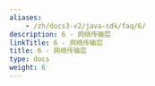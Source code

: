 ```yaml
---
aliases:
    - /zh/docs3-v2/java-sdk/faq/6/
description: 6 - 网络传输层
linkTitle: 6 - 网络传输层
title: 6 - 网络传输层
type: docs
weight: 6
---
```

